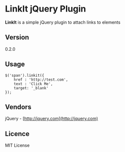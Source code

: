# LinkIt jQuery Plugin #

**LinkIt** is a simple jQuery plugin to attach links to elements

## Version ##
0.2.0

## Usage ##
    $('span').linkit({
        href : 'http://test.com',
        text : 'Click Me',
        target: '_blank'
    });

## Vendors ##
jQuery - [http://jquery.com](http://jquery.com)

## Licence ##
MIT License
